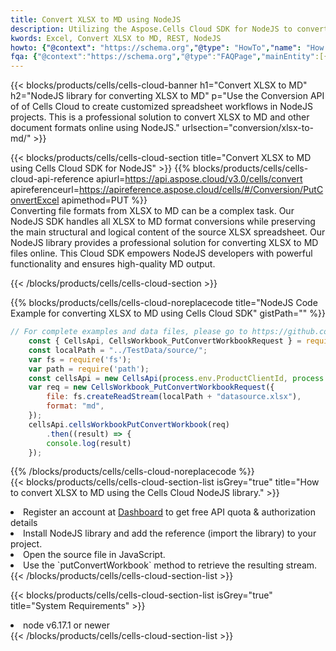 ```yaml
---
title: Convert XLSX to MD using NodeJS 
description: Utilizing the Aspose.Cells Cloud SDK for NodeJS to convert a XLSX format file to a MD format file. 
kwords: Excel, Convert XLSX to MD, REST, NodeJS
howto: {"@context": "https://schema.org","@type": "HowTo","name": "How to convert XLSX to MD using the Cells Cloud NodeJS library.","description": "How to convert XLSX to MD using the Cells Cloud NodeJS library.","image": {"@type": "ImageObject"},"url": "/nodejs/conversion/xlsx-to-md/","step": [{ "@type": "HowToStep","name": "How to convert XLSX to MD using the Cells Cloud NodeJS library. step 1", "image": {"@type": "ImageObject",},"url": "/nodejs/conversion/xlsx-to-md/","text": "Register an account at <a href='https://dashboard.aspose.cloud/'>Dashboard</a> to get free API quota & authorization details",},{ "@type": "HowToStep","name": "How to convert XLSX to MD using the Cells Cloud NodeJS library. step 1", "image": {"@type": "ImageObject",},"url": "/nodejs/conversion/xlsx-to-md/","text": "Install NodeJS library and add the reference (import the library) to your project.",},{ "@type": "HowToStep","name": "How to convert XLSX to MD using the Cells Cloud NodeJS library. step 1", "image": {"@type": "ImageObject",},"url": "/nodejs/conversion/xlsx-to-md/","text": "Open the source file in JavaScript.",},{ "@type": "HowToStep","name": "How to convert XLSX to MD using the Cells Cloud NodeJS library. step 1", "image": {"@type": "ImageObject",},"url": "/nodejs/conversion/xlsx-to-md/","text": "Use the `putConvertWorkbook` method to retrieve the resulting stream.",}, ],"supply": {"@type": "HowToSupply","name": "document"},"tool": [{"@type": "HowToTool","name": "Visual Studio, Visual Studio Code, WebStorm"},{"@type": "HowToTool","name": "Aspose Cells"}],"totalTime": "PT6M"}
fqa: {"@context":"https://schema.org","@type":"FAQPage","mainEntity":[{"@type":"Question","name":"Why convert file formats in C# using REST API?","acceptedAnswer":{"@type":"Answer","text":"Documents are encoded in many ways, and some files may be incompatible with the software you use. To open and read such files, just convert them to appropriate file formats.<br/><ol><li>Install .NET SDK and add the reference (import the library) to your project.</li><li>Open the source file in C# using REST API.</li><li>Call the PutConvertWorkbookRequest() method, passing an output filename with required extension.</li><li>Get the result of conversion as a separate file.</li></ol>"}},{"@type":"Question","name":"What file formats can I convert with your C# library?","acceptedAnswer":{"@type":"Answer","text":"We support a variety of file formats for conversion using .NET library, including XLSX, Excel, xls , PDF, CSV, HTML, Markdown, XML, PNG, JPG, TIFF, Json, TXT and many more."}},{"@type":"Question","name":"What is the maximum allowed file size for conversion using this .NET library?","acceptedAnswer":{"@type":"Answer","text":"There are no file size limits for format conversions using .NET library."}}]}
---
```



{{< blocks/products/cells/cells-cloud-banner h1="Convert XLSX to MD" h2="NodeJS library for converting XLSX to MD" p="Use the Conversion API of of Cells Cloud to create customized spreadsheet workflows in NodeJS projects. This is a professional solution to convert XLSX to MD and other document formats online using NodeJS." urlsection="conversion/xlsx-to-md/" >}}

{{< blocks/products/cells/cells-cloud-section  title="Convert XLSX to MD using Cells Cloud SDK for NodeJS" >}}
{{% blocks/products/cells/cells-cloud-api-reference  apiurl=https://api.aspose.cloud/v3.0/cells/convert  apireferenceurl=https://apireference.aspose.cloud/cells/#/Conversion/PutConvertExcel  apimethod=PUT %}}
<br/>
Converting file formats from XLSX to MD can be a complex task. Our NodeJS SDK handles all XLSX to MD format conversions while preserving the main structural and logical content of the source XLSX spreadsheet. Our NodeJS library provides a professional solution for converting XLSX to MD files online. This Cloud SDK empowers NodeJS developers with powerful functionality and ensures high-quality MD output.

{{< /blocks/products/cells/cells-cloud-section >}}

{{% blocks/products/cells/cells-cloud-noreplacecode title="NodeJS Code Example for converting XLSX to MD using Cells Cloud SDK" gistPath="" %}}
 
```js
// For complete examples and data files, please go to https://github.com/aspose-cells-cloud/aspose-cells-cloud-node/
    const { CellsApi, CellsWorkbook_PutConvertWorkbookRequest } = require("asposecellscloud");
    const localPath = "../TestData/source/";
    var fs = require('fs');
    var path = require('path');
    const cellsApi = new CellsApi(process.env.ProductClientId, process.env.ProductClientSecret);
    var req = new CellsWorkbook_PutConvertWorkbookRequest({
        file: fs.createReadStream(localPath + "datasource.xlsx"),
        format: "md",
    });
    cellsApi.cellsWorkbookPutConvertWorkbook(req)
        .then((result) => {
        console.log(result)
    });
```
 
{{% /blocks/products/cells/cells-cloud-noreplacecode  %}}
<br/>
{{< blocks/products/cells/cells-cloud-section-list isGrey="true"  title="How to convert XLSX to MD using the Cells Cloud NodeJS library." >}}
<li>Register an account at <a href="https://dashboard.aspose.cloud/">Dashboard</a> to get free API quota & authorization details</li>
<li>Install NodeJS library and add the reference (import the library) to your project.</li>
<li>Open the source file in JavaScript.</li>
<li>Use the `putConvertWorkbook` method to retrieve the resulting stream.</li>
{{< /blocks/products/cells/cells-cloud-section-list >}}

{{< blocks/products/cells/cells-cloud-section-list isGrey="true"  title="System Requirements" >}}
<li>node v6.17.1 or newer</li>
{{< /blocks/products/cells/cells-cloud-section-list >}}
